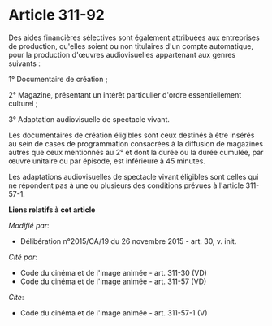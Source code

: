 # Article 311-92

Des aides financières sélectives sont également attribuées aux entreprises de production, qu'elles soient ou non titulaires
d'un compte automatique, pour la production d'œuvres audiovisuelles appartenant aux genres suivants : 

1° Documentaire de création ; 

2° Magazine, présentant un intérêt particulier d'ordre essentiellement culturel ; 

3° Adaptation audiovisuelle de spectacle vivant. 

Les documentaires de création éligibles sont ceux destinés à être insérés au sein de cases de programmation consacrées à la
diffusion de magazines autres que ceux mentionnés au 2° et dont la durée ou la durée cumulée, par œuvre unitaire ou par
épisode, est inférieure à 45 minutes. 

Les adaptations audiovisuelles de spectacle vivant éligibles sont celles qui ne répondent pas à une ou plusieurs des
conditions prévues à l'article 311-57-1.

**Liens relatifs à cet article**

_Modifié par_:

  - Délibération n°2015/CA/19 du 26 novembre 2015 - art. 30, v. init.

_Cité par_:

  - Code du cinéma et de l'image animée - art. 311-30 (VD)
  - Code du cinéma et de l'image animée - art. 311-57 (VD)

_Cite_:

  - Code du cinéma et de l'image animée - art. 311-57-1 (V)
